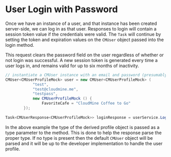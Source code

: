 # User Login with Password

Once we have an instance of a user, and that instance has been created server-side, we can log in as that user. Responses to login will contain a session token value if the credentials were valid. The `Task` will continue by setting the token and expiration values on the `CMUser` object passed into the login method.

This request clears the password field on the user regardless of whether or not login was successful. A new session token is generated every time a user logs in, and remains valid for up to six months of inactivity.

```csharp
// instantiate a CMUser instance with an email and password (presumably from the UI)
CMUser<CMUserProfileMock> user = new CMUser<CMUserProfileMock> (
			"test", 
			"test@cloudmine.me", 
			"testpass", 
			new CMUserProfileMock () {
				FavoriteCafe = "CloudMine Coffee to Go"
		});
		
Task<CMUserResponse<CMUserProfileMock>> loginResponse = userService.Login<CMUserProfileMock> (user);
```

In the above example the type of the derived profile object is passed as a type parameter to the method. This is done to help the response parse the proper type. If no type is present then the default `CMUser` object will be parsed and it will be up to the developer implementation to handle the user profile.